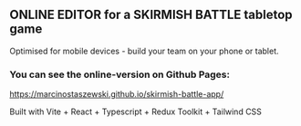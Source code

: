## ONLINE EDITOR for a SKIRMISH BATTLE tabletop game
Optimised for mobile devices - build your team on your phone or tablet.

### You can see the online-version on Github Pages:
https://marcinostaszewski.github.io/skirmish-battle-app/



Built with Vite + React + Typescript + Redux Toolkit + Tailwind CSS